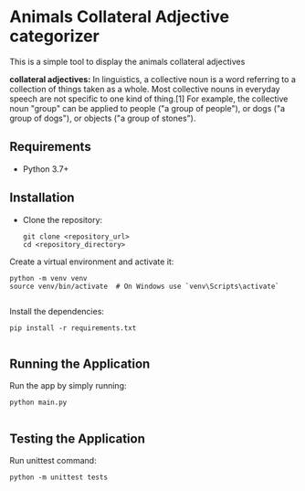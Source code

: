 # Animals Collateral Adjective categorizer

This is a simple tool to display the animals collateral adjectives

**collateral adjectives:** In linguistics, a collective noun is a word referring to a collection of things taken as a whole. Most collective nouns in everyday speech are not specific to one kind of thing.[1] For example, the collective noun "group" can be applied to people ("a group of people"), or dogs ("a group of dogs"), or objects ("a group of stones").

## Requirements

[](https://github.com/adigaboy/books/blob/ticket_10292/books/README.md#requirements)

* Python 3.7+

## Installation

[](https://github.com/adigaboy/books/blob/ticket_10292/books/README.md#installation)

* Clone the repository:
  ```shell
  git clone <repository_url>
  cd <repository_directory>

  ```

Create a virtual environment and activate it:

```shell
python -m venv venv
source venv/bin/activate  # On Windows use `venv\Scripts\activate`
  
```

Install the dependencies:

```shell
pip install -r requirements.txt
  
```

## Running the Application

[](https://github.com/adigaboy/books/blob/ticket_10292/books/README.md#running-the-application)

Run the app by simply running:

```shell
python main.py
  
```

## Testing the Application

[](https://github.com/adigaboy/books/blob/ticket_10292/books/README.md#testing-the-application)

Run unittest command:

```shell
python -m unittest tests
  
```
